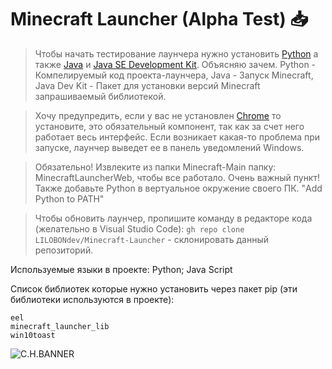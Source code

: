 # Minecraft Launcher (Alpha Test) 📥
> Чтобы начать тестирование лаунчера нужно установить [Python](https://www.python.org/downloads/) а также [Java](https://www.java.com/ru/) и [Java SE Development Kit](https://www.oracle.com/java/technologies/downloads/).
Объясняю зачем. Python - Компелируемый код проекта-лаунчера, Java - Запуск Minecraft, Java Dev Kit - Пакет для установки версий Minecraft запрашиваемый библиотекой.

> Хочу предупредить, если у вас не установлен [Chrome](https://www.google.com/chrome/) то установите, это обязательный компонент, так как за счет него работает весь интерфейс.
Если возникает какая-то проблема при запуске, лаунчер выведет ее в панель уведомлений Windows.

> Обязательно! Извлеките из папки Minecraft-Main папку: MinecraftLauncherWeb, чтобы все работало. Очень важный пункт! Также добавьте Python в вертуальное окружение своего ПК. "Add Python to PATH"

> Чтобы обновить лаунчер, пропишите команду в редакторе кода (желательно в Visual Studio Code): `gh repo clone LILOBONdev/Minecraft-Launcher` - склонировать данный репозиторий.

Используемые языки в проекте: Python; Java Script <br>
<script>
  console.log('A')
</script>
Список библиотек которые нужно установить через пакет pip (эти библиотеки используются в проекте):
```
eel
minecraft_launcher_lib
win10toast
```

![C.H.BANNER](https://cdn.discordapp.com/attachments/1271329696377733186/1285962928046080070/chrome_SIjc6gXCjm.png?ex=66ec2dce&is=66eadc4e&hm=a59ba0385f10cf967d9b271dc53237f34fc40ce98bcb7cc7e4d1e4e12152df50&)
